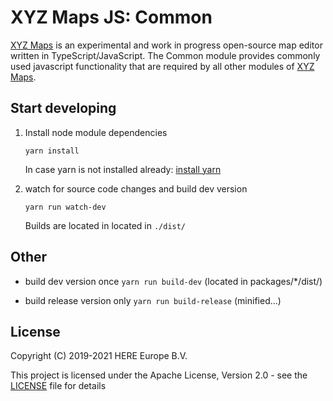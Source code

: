 # XYZ Maps JS: Common

[XYZ Maps](README.md) is an experimental and work in progress open-source map editor written in TypeScript/JavaScript.
The Common module provides commonly used javascript functionality that are required by all other modules of [XYZ Maps](README.md).

## Start developing

1. Install node module dependencies
    ```
    yarn install
    ```
    In case yarn is not installed already: [install yarn](https://yarnpkg.com/en/docs/install)

2. watch for source code changes and build dev version
    ```
    yarn run watch-dev
    ```
    Builds are located in located in `./dist/`


## Other

* build dev version once `yarn run build-dev` (located in packages/*/dist/)

* build release version only `yarn run build-release` (minified...)


## License

Copyright (C) 2019-2021 HERE Europe B.V.

This project is licensed under the Apache License, Version 2.0 - see the [LICENSE](LICENSE) file for details
